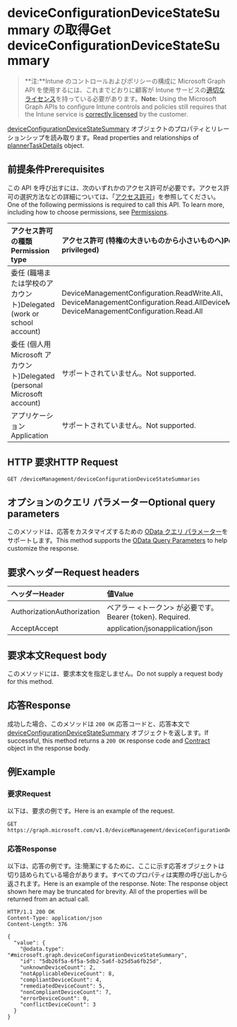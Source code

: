 # <a name="get-deviceconfigurationdevicestatesummary"></a><span data-ttu-id="bd344-101">deviceConfigurationDeviceStateSummary の取得</span><span class="sxs-lookup"><span data-stu-id="bd344-101">Get deviceConfigurationDeviceStateSummary</span></span>

> <span data-ttu-id="bd344-102">**注:**Intune のコントロールおよびポリシーの構成に Microsoft Graph API を使用するには、これまでどおりに顧客が Intune サービスの[適切なライセンス](https://go.microsoft.com/fwlink/?linkid=839381)を持っている必要があります。</span><span class="sxs-lookup"><span data-stu-id="bd344-102">**Note:** Using the Microsoft Graph APIs to configure Intune controls and policies still requires that the Intune service is [correctly licensed](https://go.microsoft.com/fwlink/?linkid=839381) by the customer.</span></span>

<span data-ttu-id="bd344-103">[deviceConfigurationDeviceStateSummary](../resources/intune_deviceconfig_deviceconfigurationdevicestatesummary.md) オブジェクトのプロパティとリレーションシップを読み取ります。</span><span class="sxs-lookup"><span data-stu-id="bd344-103">Read properties and relationships of [plannerTaskDetails](../resources/intune_deviceconfig_deviceconfigurationdevicestatesummary.md) object.</span></span>
## <a name="prerequisites"></a><span data-ttu-id="bd344-104">前提条件</span><span class="sxs-lookup"><span data-stu-id="bd344-104">Prerequisites</span></span>
<span data-ttu-id="bd344-p101">この API を呼び出すには、次のいずれかのアクセス許可が必要です。アクセス許可の選択方法などの詳細については、「[アクセス許可](../../../concepts/permissions_reference.md)」を参照してください。</span><span class="sxs-lookup"><span data-stu-id="bd344-p101">One of the following permissions is required to call this API. To learn more, including how to choose permissions, see [Permissions](../../../concepts/permissions_reference.md).</span></span>

|<span data-ttu-id="bd344-107">アクセス許可の種類</span><span class="sxs-lookup"><span data-stu-id="bd344-107">Permission type</span></span>|<span data-ttu-id="bd344-108">アクセス許可 (特権の大きいものから小さいものへ)</span><span class="sxs-lookup"><span data-stu-id="bd344-108">Permissions (from least to most privileged)</span></span>|
|:---|:---|
|<span data-ttu-id="bd344-109">委任 (職場または学校のアカウント)</span><span class="sxs-lookup"><span data-stu-id="bd344-109">Delegated (work or school account)</span></span>|<span data-ttu-id="bd344-110">DeviceManagementConfiguration.ReadWrite.All、DeviceManagementConfiguration.Read.All</span><span class="sxs-lookup"><span data-stu-id="bd344-110">DeviceManagementConfiguration.ReadWrite.All, DeviceManagementConfiguration.Read.All</span></span>|
|<span data-ttu-id="bd344-111">委任 (個人用 Microsoft アカウント)</span><span class="sxs-lookup"><span data-stu-id="bd344-111">Delegated (personal Microsoft account)</span></span>|<span data-ttu-id="bd344-112">サポートされていません。</span><span class="sxs-lookup"><span data-stu-id="bd344-112">Not supported.</span></span>|
|<span data-ttu-id="bd344-113">アプリケーション</span><span class="sxs-lookup"><span data-stu-id="bd344-113">Application</span></span>|<span data-ttu-id="bd344-114">サポートされていません。</span><span class="sxs-lookup"><span data-stu-id="bd344-114">Not supported.</span></span>|

## <a name="http-request"></a><span data-ttu-id="bd344-115">HTTP 要求</span><span class="sxs-lookup"><span data-stu-id="bd344-115">HTTP Request</span></span>
<!-- {
  "blockType": "ignored"
}
-->
``` http
GET /deviceManagement/deviceConfigurationDeviceStateSummaries
```

## <a name="optional-query-parameters"></a><span data-ttu-id="bd344-116">オプションのクエリ パラメーター</span><span class="sxs-lookup"><span data-stu-id="bd344-116">Optional query parameters</span></span>
<span data-ttu-id="bd344-117">このメソッドは、応答をカスタマイズするための [OData クエリ パラメーター](https://developer.microsoft.com/ja-JP/graph/docs/overview/query_parameters)をサポートします。</span><span class="sxs-lookup"><span data-stu-id="bd344-117">This method supports the [OData Query Parameters](https://developer.microsoft.com/ja-JP/graph/docs/overview/query_parameters) to help customize the response.</span></span>
## <a name="request-headers"></a><span data-ttu-id="bd344-118">要求ヘッダー</span><span class="sxs-lookup"><span data-stu-id="bd344-118">Request headers</span></span>
|<span data-ttu-id="bd344-119">ヘッダー</span><span class="sxs-lookup"><span data-stu-id="bd344-119">Header</span></span>|<span data-ttu-id="bd344-120">値</span><span class="sxs-lookup"><span data-stu-id="bd344-120">Value</span></span>|
|:---|:---|
|<span data-ttu-id="bd344-121">Authorization</span><span class="sxs-lookup"><span data-stu-id="bd344-121">Authorization</span></span>|<span data-ttu-id="bd344-122">ベアラー &lt;トークン&gt; が必要です。</span><span class="sxs-lookup"><span data-stu-id="bd344-122">Bearer {token}. Required.</span></span>|
|<span data-ttu-id="bd344-123">Accept</span><span class="sxs-lookup"><span data-stu-id="bd344-123">Accept</span></span>|<span data-ttu-id="bd344-124">application/json</span><span class="sxs-lookup"><span data-stu-id="bd344-124">application/json</span></span>|

## <a name="request-body"></a><span data-ttu-id="bd344-125">要求本文</span><span class="sxs-lookup"><span data-stu-id="bd344-125">Request body</span></span>
<span data-ttu-id="bd344-126">このメソッドには、要求本文を指定しません。</span><span class="sxs-lookup"><span data-stu-id="bd344-126">Do not supply a request body for this method.</span></span>

## <a name="response"></a><span data-ttu-id="bd344-127">応答</span><span class="sxs-lookup"><span data-stu-id="bd344-127">Response</span></span>
<span data-ttu-id="bd344-128">成功した場合、このメソッドは `200 OK` 応答コードと、応答本文で [deviceConfigurationDeviceStateSummary](../resources/intune_deviceconfig_deviceconfigurationdevicestatesummary.md) オブジェクトを返します。</span><span class="sxs-lookup"><span data-stu-id="bd344-128">If successful, this method returns a `200 OK` response code and [Contract](../resources/intune_deviceconfig_deviceconfigurationdevicestatesummary.md) object in the response body.</span></span>

## <a name="example"></a><span data-ttu-id="bd344-129">例</span><span class="sxs-lookup"><span data-stu-id="bd344-129">Example</span></span>
### <a name="request"></a><span data-ttu-id="bd344-130">要求</span><span class="sxs-lookup"><span data-stu-id="bd344-130">Request</span></span>
<span data-ttu-id="bd344-131">以下は、要求の例です。</span><span class="sxs-lookup"><span data-stu-id="bd344-131">Here is an example of the request.</span></span>
``` http
GET https://graph.microsoft.com/v1.0/deviceManagement/deviceConfigurationDeviceStateSummaries
```

### <a name="response"></a><span data-ttu-id="bd344-132">応答</span><span class="sxs-lookup"><span data-stu-id="bd344-132">Response</span></span>
<span data-ttu-id="bd344-p102">以下は、応答の例です。注:簡潔にするために、ここに示す応答オブジェクトは切り詰められている場合があります。すべてのプロパティは実際の呼び出しから返されます。</span><span class="sxs-lookup"><span data-stu-id="bd344-p102">Here is an example of the response. Note: The response object shown here may be truncated for brevity. All of the properties will be returned from an actual call.</span></span>
``` http
HTTP/1.1 200 OK
Content-Type: application/json
Content-Length: 376

{
  "value": {
    "@odata.type": "#microsoft.graph.deviceConfigurationDeviceStateSummary",
    "id": "5db26f5a-6f5a-5db2-5a6f-b25d5a6fb25d",
    "unknownDeviceCount": 2,
    "notApplicableDeviceCount": 8,
    "compliantDeviceCount": 4,
    "remediatedDeviceCount": 5,
    "nonCompliantDeviceCount": 7,
    "errorDeviceCount": 0,
    "conflictDeviceCount": 3
  }
}
```



